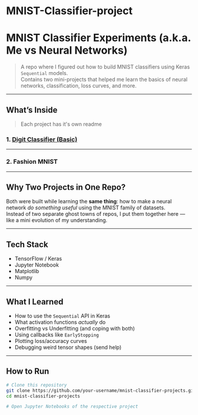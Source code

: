 # MNIST-Classifier-project

# MNIST Classifier Experiments (a.k.a. Me vs Neural Networks)

> A repo where I figured out how to build MNIST classifiers using Keras `Sequential` models.  
> Contains two mini-projects that helped me learn the basics of neural networks, classification, loss curves, and more.

---

## What’s Inside
> Each project has it's own readme
### 1. [Digit Classifier (Basic)](https://github.com/aarushitandon0/MNIST-Classifier-project/tree/main/1.%20Handwritten%20Digit%20Classification)


---

### 2. Fashion MNIST


---

## Why Two Projects in One Repo?

Both were built while learning the **same thing**: how to make a neural network *do something useful* using the MNIST family of datasets.  
Instead of two separate ghost towns of repos, I put them together here — like a mini evolution of my understanding.

---

## Tech Stack

- TensorFlow / Keras
- Jupyter Notebook
- Matplotlib
- Numpy

---

## What I Learned

- How to use the `Sequential` API in Keras
- What activation functions *actually* do
- Overfitting vs Underfitting (and coping with both)
- Using callbacks like `EarlyStopping`
- Plotting loss/accuracy curves
- Debugging weird tensor shapes (send help)

---

## How to Run

```bash
# Clone this repository
git clone https://github.com/your-username/mnist-classifier-projects.git
cd mnist-classifier-projects

# Open Jupyter Notebooks of the respective project

